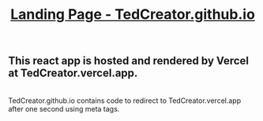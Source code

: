 <h1 align="center"><a href="https://tedcreator.github.io/">Landing Page - TedCreator.github.io</a></h1>
<br/>

<h2>This react app is hosted and rendered by Vercel at TedCreator.vercel.app.</h2>
<br />
TedCreator.github.io contains code to redirect to TedCreator.vercel.app after one second using meta tags.
